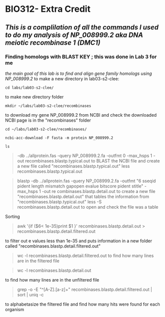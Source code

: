 # BIO312- Extra Credit

## _This is a complilation of all the commands I used to do my analysis of NP_008999.2 aka DNA meiotic recombinase 1 (DMC1)_

### Finding homologs with BLAST KEY ; this was done in Lab 3 for me
_the main goal of this lab is to find and align gene family homologs using NP_008999.2_ 
to make a new directory in lab03-s2-clee: 
```
cd labs/lab03-s2-clee/
```
to make new directory folder
```
mkdir ~/labs/lab03-s2-clee/recombinases
```
to download my gene NP_008999.2 from NCBI and check the downloaded NCBI page is in the "recombinases" folder
```
cd ~/labs/lab03-s2-clee/recombinases/

ncbi-acc-download -F fasta -m protein NP_008999.2

ls
``` 
> -db ../allprotein.fas -query NP_008999.2.fa -outfmt 0 -max_hsps 1 -out recombinases.blastp.typical.out
to BLAST the NCBI file and create a new file called "recombinases.blastp.typical.out"
> less recombinases.blastp.typical.out

> blastp -db ../allprotein.fas -query NP_008999.2.fa  -outfmt "6 sseqid pident length mismatch gapopen evalue bitscore pident stitle"  -max_hsps 1 -out re
combinases.blastp.detail.out
to create a new file "recombinases.blastp.detail.out" that tables the information from "recombinases.blastp.typical.out"
> less -S recombinases.blastp.detail.out
to open and check the file was a table	

Sorting
> awk '{if ($6< 1e-35)print $1 }' recombinases.blastp.detail.out > recombinases.blastp.detail.filtered.out

to filter out e values less than 1e-35 and puts information in a new folder called "recombinases.blastp.detail.filtered.out"

> wc -l recombinases.blastp.detail.filtered.out
 to find how many lines are in the filtered file

> wc -l recombinases.blastp.detail.out  

to find how many lines are in the unfiltered file

>  grep -o -E "^[A-Z]\.[a-z]+" recombinases.blastp.detail.filtered.out  | sort | uniq -c 

to alphabetasize the filtered file and find how many hits were found for each organism
